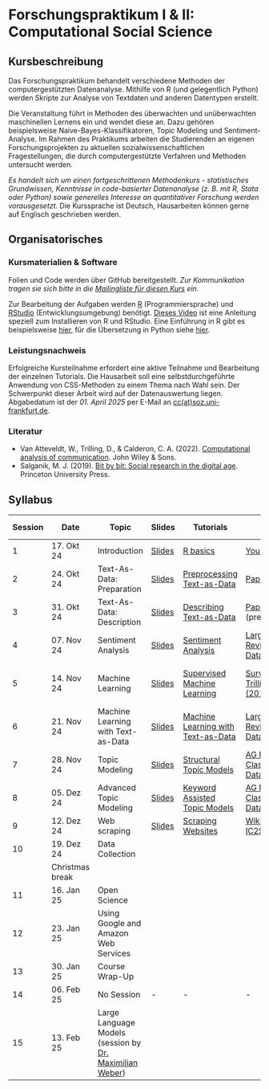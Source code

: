 # Forschungspraktikum I & II: Computational Social Science

## Kursbeschreibung

Das Forschungspraktikum behandelt verschiedene Methoden der computergestützten Datenanalyse. Mithilfe von R (und gelegentlich Python) werden Skripte zur Analyse von Textdaten und anderen Datentypen erstellt.

Die Veranstaltung führt in Methoden des überwachten und unüberwachten maschinellen Lernens ein und wendet diese an. Dazu gehören beispielsweise Naive-Bayes-Klassifikatoren, Topic Modeling und Sentiment-Analyse. Im Rahmen des Praktikums arbeiten die Studierenden an eigenen Forschungsprojekten zu aktuellen sozialwissenschaftlichen Fragestellungen, die durch computergestützte Verfahren und Methoden untersucht werden.

*Es handelt sich um einen fortgeschrittenen Methodenkurs - statistisches Grundwissen, Kenntnisse in code-basierter Datenanalyse (z. B. mit R, Stata oder Python) sowie generelles Interesse an quantitativer Forschung werden vorausgesetzt.* Die Kurssprache ist Deutsch, Hausarbeiten können gerne auf Englisch geschrieben werden.


## Organisatorisches

### Kursmaterialien & Software

Folien und Code werden über GitHub bereitgestellt. *Zur Kommunikation tragen sie sich bitte in die [Mailingliste für diesen Kurs](https://dlist.server.uni-frankfurt.de/mailman/listinfo/Czymara-fopra) ein.*

Zur Bearbeitung der Aufgaben werden [R](https://cloud.r-project.org/) (Programmiersprache) und [RStudio](https://www.rstudio.com/products/rstudio/download/) (Entwicklungsumgebung) benötigt. [Dieses Video](https://www.youtube.com/watch?v=lVKMsaWju8w) ist eine Anleitung speziell zum Installieren von R und RStudio. Eine Einführung in R gibt es beispielsweise [hier](https://colab.research.google.com/github/czymaraclass/intros/blob/main/Intro_to_R.ipynb), für die Übersetzung in Python siehe [hier](https://colab.research.google.com/github/czymaraclass/intros/blob/main/Intro_to_Python.ipynb).

### Leistungsnachweis

Erfolgreiche Kursteilnahme erfordert eine aktive Teilnahme und Bearbeitung der einzelnen Tutorials. Die Hausarbeit soll eine selbstdurchgeführte Anwendung von CSS-Methoden zu einem Thema nach Wahl sein. Der Schwerpunkt dieser Arbeit wird auf der Datenauswertung liegen. Abgabedatum ist der _01. April 2025_ per E-Mail an [cc(at)soz.uni-frankfurt.de](mailto:cc@soz.uni-frankfurt.de).

### Literatur

- Van Atteveldt, W., Trilling, D., & Calderon, C. A. (2022). [Computational analysis of communication](https://cssbook.net/). John Wiley & Sons.
- Salganik, M. J. (2019). [Bit by bit: Social research in the digital age](https://www.bitbybitbook.com/). Princeton University Press.

## Syllabus

| Session | Date       | Topic                                   | Slides | Tutorials               | Data        | Solutions | Key packages          | Further reading                            |
|---------|------------|-----------------------------------------|--------|-------------------------|-------------|-----------|-----------------------|--------------------------------------------|
| 1       | 17. Okt 24 | Introduction                            | [Slides](https://czymaraclass.github.io/CSS_WS24/slides/FoPra_CSS_slides_01.html) | [R basics](https://htmlpreview.github.io/?https://github.com/czymaraclass/CSS_WS24/blob/main/tutorials/FoPra_CSS_tutorial_01.html) | [Your Survey](https://github.com/czymaraclass/CSS_WS24/tree/main/tutorials/data) | [Solution](https://htmlpreview.github.io/?https://github.com/czymaraclass/CSS_WS24/blob/main/tutorials/FoPra_CSS_tutorial_01_solution.html) | -                     | -                                          |
| 2       | 24. Okt 24 | Text-As-Data: Preparation               | [Slides](https://czymaraclass.github.io/CSS_WS24/slides/FoPra_CSS_slides_02.html) | [Preprocessing Text-as-Data](https://htmlpreview.github.io/?https://github.com/czymaraclass/CSS_WS24/blob/main/tutorials/FoPra_CSS_tutorial_02.html) | [Paper](https://czymara.com/files/Czymara_2024_Hostility%20on%20Twitter%20in%20the%20Aftermath%20of%20Terror%20Attacks.pdf) | [Solution](https://htmlpreview.github.io/?https://github.com/czymaraclass/CSS_WS24/blob/main/tutorials/FoPra_CSS_tutorial_02_solution.html) | [quanteda](https://quanteda.io) | [Van Atteveldt et al. (2022): Chapter 09](https://cssbook.net/content/chapter09.html) |
| 3       | 31. Okt 24 | Text-As-Data: Description               | [Slides](https://czymaraclass.github.io/CSS_WS24/slides/FoPra_CSS_slides_03.html) | [Describing Text-as-Data](https://htmlpreview.github.io/?https://github.com/czymaraclass/CSS_WS24/blob/main/tutorials/FoPra_CSS_tutorial_03.html) | [Paper](https://czymara.com/files/Czymara_2024_Hostility%20on%20Twitter%20in%20the%20Aftermath%20of%20Terror%20Attacks.pdf) (prepared) | [Solution](https://htmlpreview.github.io/?https://github.com/czymaraclass/CSS_WS24/blob/main/tutorials/FoPra_CSS_tutorial_03_solution.html) | [quanteda](https://quanteda.io) | [Van Atteveldt et al. (2022): Chapter 10](https://cssbook.net/content/chapter10.html) |
| 4       | 07. Nov 24 | Sentiment Analysis                      | [Slides](https://czymaraclass.github.io/CSS_WS24/slides/FoPra_CSS_slides_04.html) | [Sentiment Analysis](https://htmlpreview.github.io/?https://github.com/czymaraclass/CSS_WS24/blob/main/tutorials/FoPra_CSS_tutorial_04.html) | [Large Movie Review Dataset v1.0](https://ai.stanford.edu/~amaas/data/sentiment/) | [Solution](https://htmlpreview.github.io/?https://github.com/czymaraclass/CSS_WS24/blob/main/tutorials/FoPra_CSS_tutorial_04_solution.html) | [tidytext](https://juliasilge.github.io/tidytext/) | [van Atteveldt et al. (2021)](https://www.tandfonline.com/doi/full/10.1080/19312458.2020.1869198) |
| 5       | 14. Nov 24 | Machine Learning                        | [Slides](https://czymaraclass.github.io/CSS_WS24/slides/FoPra_CSS_slides_05.html) | [Supervised Machine Learning](https://htmlpreview.github.io/?https://github.com/czymaraclass/CSS_WS24/blob/main/tutorials/FoPra_CSS_tutorial_05.html) | [Survey from Trilling (2013)](https://dare.uva.nl/search?identifier=ad9187c3-28f9-41d5-b491-77ce6a3271ad) | [Solution](https://htmlpreview.github.io/?https://github.com/czymaraclass/CSS_WS24/blob/main/tutorials/FoPra_CSS_tutorial_05_solution.html) | [tidymodels](https://www.tidymodels.org/) | [Van Atteveldt et al. (forthcoming): Chapter 08](https://v2.cssbook.net/content/chapter08.html) |
| 6       | 21. Nov 24 | Machine Learning with Text-as-Data      | [Slides](https://czymaraclass.github.io/CSS_WS24/slides/FoPra_CSS_slides_06.html) | [Machine Learning with Text-as-Data](https://htmlpreview.github.io/?https://github.com/czymaraclass/CSS_WS24/blob/main/tutorials/FoPra_CSS_tutorial_06.html) | [Large Movie Review Dataset v1.0](https://ai.stanford.edu/~amaas/data/sentiment/) | [Solution](https://htmlpreview.github.io/?https://github.com/czymaraclass/CSS_WS24/blob/main/tutorials/FoPra_CSS_tutorial_06_solution.html) | [quanteda.textmodels](https://cran.r-project.org/web/packages/quanteda.textmodels/quanteda.textmodels.pdf) | [Van Atteveldt et al. (2022): Chapter 11](https://cssbook.net/content/chapter11.html) |
| 7       | 28. Nov 24 | Topic Modeling                          | [Slides](https://czymaraclass.github.io/CSS_WS24/slides/FoPra_CSS_slides_07.html) | [Structural Topic Models](https://htmlpreview.github.io/?https://github.com/czymaraclass/CSS_WS24/blob/main/tutorials/FoPra_CSS_tutorial_07.html) | [AG News Classification Dataset](https://www.kaggle.com/datasets/amananandrai/ag-news-classification-dataset) |  [Solution](https://htmlpreview.github.io/?https://github.com/czymaraclass/CSS_WS24/blob/main/tutorials/FoPra_CSS_tutorial_07_solution.html) | [stm](https://www.structuraltopicmodel.com/) | [Roberts et al. (2014)](https://onlinelibrary.wiley.com/doi/abs/10.1111/ajps.12103) |
| 8       | 05. Dez 24 | Advanced Topic Modeling                 | [Slides](https://czymaraclass.github.io/CSS_WS24/slides/FoPra_CSS_slides_08.html) | [Keyword Assisted Topic Models](https://htmlpreview.github.io/?https://github.com/czymaraclass/CSS_WS24/blob/main/tutorials/FoPra_CSS_tutorial_08.html) | [AG News Classification Dataset](https://www.kaggle.com/datasets/amananandrai/ag-news-classification-dataset) | [Solution](https://htmlpreview.github.io/?https://github.com/czymaraclass/CSS_WS24/blob/main/tutorials/FoPra_CSS_tutorial_08_solution.html) | [keyatm](https://keyatm.github.io/keyATM/index.html) | [Eshima et al. (2023)](https://onlinelibrary.wiley.com/doi/full/10.1111/ajps.12779)  |
| 9       | 12. Dez 24 | Web scraping                            | [Slides](https://czymaraclass.github.io/CSS_WS24/slides/FoPra_CSS_slides_09.html) | [Scraping Websites](https://htmlpreview.github.io/?https://github.com/czymaraclass/CSS_WS24/blob/main/tutorials/FoPra_CSS_tutorial_09.html) | [Wikipedia](https://en.wikipedia.org/wiki/Frankfurt) & [IC2S2](https://ic2s2-2023.org/program) | [Solution](https://htmlpreview.github.io/?https://github.com/czymaraclass/CSS_WS24/blob/main/tutorials/FoPra_CSS_tutorial_09_solution.html) | [rvest](https://rvest.tidyverse.org/) | [Freelon (2018)](https://www.tandfonline.com/doi/full/10.1080/10584609.2018.1477506) |
| 10      | 19. Dez 24 | Data Collection                         |        |                         |             |           | [LexisNexisTools](https://cran.r-project.org/web/packages/LexisNexisTools/LexisNexisTools.pdf) | -                                          |
|         | Christmas break                                      |        |                         |             |           |                       | -                                          |
| 11      | 16. Jan 25 | Open Science                            |        |                         |             |           | [GitHub](https://github.com/join) | [Trisovic et al. (2022)](https://www.nature.com/articles/s41597-022-01143-6) |
| 12      | 23. Jan 25 | Using Google and Amazon Web Services    |        |                         |             |           |  |   |
| 13      | 30. Jan 25 | Course Wrap-Up                          |        |                         |             |           |                       | -                                          |
| 14      | 06. Feb 25 | No Session                              | -      | -                       | -           |           | -                     | -                                          |
| 15      | 13. Feb 25 | Large Language Models (session by [Dr. Maximilian Weber](https://www.max-weber.info/)) | | |             |           |  [rollama](https://cran.r-project.org/web/packages/rollama/index.html) | [Gruber & Weber (2024)](https://arxiv.org/abs/2404.07654) |


